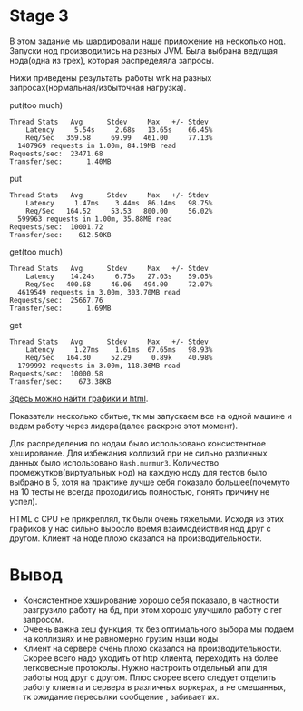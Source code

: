 # Stage 3

В этом задание мы шардировали наше приложение на несколько нод. Запуски нод производились на разных JVM.
Была выбрана ведущая нода(одна из трех), которая распределяла запросы.

Нижи приведены результаты работы wrk на разных запросах(нормальная/избыточная нагрузка).

put(too much)
```alex
Thread Stats   Avg      Stdev     Max   +/- Stdev
    Latency     5.54s     2.68s   13.65s    66.45%
    Req/Sec   359.58     69.99   461.00     77.13%
  1407969 requests in 1.00m, 84.19MB read
Requests/sec:  23471.68
Transfer/sec:      1.40MB
```

put
```alex
Thread Stats   Avg      Stdev     Max   +/- Stdev
    Latency     1.47ms    3.44ms  86.14ms   98.75%
    Req/Sec   164.52     53.53   800.00     56.02%
  599963 requests in 1.00m, 35.88MB read
Requests/sec:  10001.72
Transfer/sec:    612.50KB
```

get(too much)

```alex
Thread Stats   Avg      Stdev     Max   +/- Stdev
    Latency    14.24s     6.75s   27.03s    59.05%
    Req/Sec   400.68     46.06   494.00     72.07%
  4619549 requests in 3.00m, 303.70MB read
Requests/sec:  25667.76
Transfer/sec:      1.69MB
```

get
```alex
Thread Stats   Avg      Stdev     Max   +/- Stdev
    Latency     1.27ms    1.61ms  67.65ms   98.93%
    Req/Sec   164.30     52.29     0.89k    40.98%
  1799992 requests in 3.00m, 118.36MB read
Requests/sec:  10000.58
Transfer/sec:    673.38KB
```

[Здесь можно найти графики и html](./flames/three).

Показатели несколько сбитые, тк мы запускаем все на одной машине и ведем работу через лидера(далее раскрою этот момент).

Для распределения по нодам было использовано консистентное хеширование. Для избежания коллизий при не сильно различных данных было использовано `Hash.murmur3`.
Количество промежутков(виртуальных нод) на каждую ноду для тестов было выбрано в 5, хотя на практике лучше себя показало большее(почемуто на 10 тесты не всегда проходились полностью, понять причину не успел).

HTML с CPU не прикреплял, тк были очень тяжелыми.
Исходя из этих графиков у нас сильно выросло время взаимодействия нод друг с другом.
Клиент на ноде плохо сказался на производительности.

# Bывод

* Консистентное хэширование хорошо себя показало, в частности разгрузило работу на бд, при этом хорошо улучшило работу с гет запросом.
* Очеень важна хеш функция, тк без оптимального выбора мы подаем на коллизиях и не равномерно грузим наши ноды
* Клиент на сервере очень плохо сказался на производительности. Скорее всего надо уходить от http клиента, переходить на более легковесные протоколы. Нужно настроить отдельный апи для работы нод друг с другом. Плюс скорее всего следует отделить работу клиента и сервера в различных воркерах, а не смешанных, тк ожидание пересылки сообщение , забивает их.


